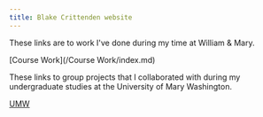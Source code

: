 ```yaml
---
title: Blake Crittenden website
---
```


These links are to work I've done during my time at William & Mary.

[Course Work](/Course Work/index.md)

These links to group projects that I collaborated with during my undergraduate studies at the University of Mary Washington.

[UMW](/UMW/index.md)
